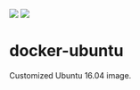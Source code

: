 [![](https://images.microbadger.com/badges/image/whitaker/ubuntu.svg)](http://microbadger.com/images/whitaker/ubuntu "Get your own image badge on microbadger.com")
[![](https://images.microbadger.com/badges/version/whitaker/ubuntu.svg)](http://microbadger.com/images/whitaker/ubuntu "Get your own version badge on microbadger.com")
# docker-ubuntu

Customized Ubuntu 16.04 image.
